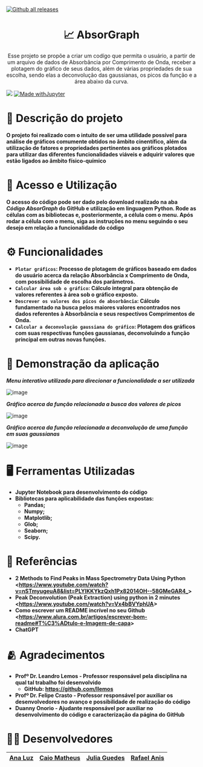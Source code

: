 [![Github all releases](https://img.shields.io/github/downloads/Naereen/StrapDown.js/total.svg)](https://GitHub.com/Naereen/StrapDown.js/releases/) 

<h1 align="center">
    📈 AbsorGraph  </a>
</h1>
<p align="center"> Esse projeto se propõe a criar um codígo que permita o usuário, a partir de um arquivo de dados de Absorbância por Comprimento de Onda, receber a plotagem do gráfico de seus dados, além de várias propriedades de sua escolha, sendo elas a deconvolução das gaussianas, os picos da função e a área abaixo da curva.</p>

<img loading="lazy" src="http://img.shields.io/static/v1?label=STATUS&message=EM%20DESENVOLVIMENTO&color=GREEN&style=for-the-badge"/>  [![Made withJupyter](https://img.shields.io/badge/Made%20with-Jupyter-orange?style=for-the-badge&logo=Jupyter)](https://jupyter.org/try) 

# 📄 Descrição do projeto
**O projeto foi realizado com o intuito de ser uma utilidade possível para análise de gráficos comumente obtidos no âmbito cinentífico, além da utilização de fatores e propriedades pertinentes aos gráficos plotados para utilizar das diferentes funcionalidades viáveis e adquirir valores que estão ligados ao âmbito físico-químico**  

# 📁 Acesso e Utilização

**O acesso do código pode ser dado pelo download realizado na aba *Código AbsorGraph* do GitHub e utilização em linguagem Python. Rode as células com as bibliotecas e, posteriormente, a célula com o menu. Após rodar a célula com o menu, siga as instruções no menu seguindo o seu desejo em relação a funcionalidade do código**

# ⚙️ Funcionalidades

- **`Plotar gráficos`: Processo de plotagem de gráficos baseado em dados do usuário acerca da relação Absorbância x Comprimento de Onda, com possibilidade de escolha dos parâmetros.**
- **`Calcular área sob o gráfico`: Cálculo integral para obtenção de valores referentes à área sob o gráfico exposto.** 
- **`Descrever os valores dos picos de absorbância`: Cálculo fundamentado na busca pelos maiores valores encontrados nos dados referentes à Absorbância e seus respectivos Comprimentos de Onda.** 
- **`Calcular a deconvolução gaussiana do gráfico`: Plotagem dos gráficos com suas respectivas funções gaussianas, deconvoluindo a função principal em outras novas funções.**

# 🎥 Demonstração da aplicação 
***Menu interativo utilizado para direcionar a funcionalidade a ser utilizada***

![image](https://github.com/Caiomld/AbsorGraph/assets/172424922/7cc166c6-7f69-4616-a784-268f2c9a5ab6)

***Gráfico acerca da função relacionada a busca dos valores de picos***
 
![image](https://github.com/Caiomld/AbsorGraph/assets/172424922/9250f435-1794-45ce-84e4-8e12c80d9fbe)

***Gráfico acerca da função relacionada a deconvolução de uma função em suas gaussianas***

![image](https://github.com/Caiomld/AbsorGraph/assets/172424922/b582874f-30d3-415b-addd-bfa834ba7f01)

# 🖥️ Ferramentas Utilizadas
- **Jupyter Notebook para desenvolvimento do código**
- **Bibliotecas para aplicabilidade das funções expostas:**
    - **Pandas;**
    - **Numpy;**
    - **Matplotlib;**
    - **Glob;**
    - **Seaborn;**
    - **Scipy.**

# 🔎 Referências 
- **2 Methods to Find Peaks in Mass Spectrometry Data Using Python <<https://www.youtube.com/watch?v=nSTmyugeuA8&list=PLYlKKYkzQxh1Px82014OH--58GMeGAR4_>>**
- **Peak Deconvolution (Peak Extraction) using python in 2 minutes <<https://www.youtube.com/watch?v=Vx4bBVYphUA>>**
- **Como escrever um README incrível no seu Github <<https://www.alura.com.br/artigos/escrever-bom-readme#T%C3%ADtulo-e-Imagem-de-capa>>**
- **ChatGPT**

# 🫂 Agradecimentos
- **Profº Dr. Leandro Lemos - Professor responsável pela disciplina na qual tal trabalho foi desenvolvido**
    - **GitHub: <https://github.com/llemos>**
- **Profº Dr. Felipe Crasto - Professor responsável por auxiliar os desenvolvedores no avanço e possibilidade de realização do código**
- **Duanny Onorio - Ajudante responsável por auxiliar no desenvolvimento do código e caracterização da página do GitHub**

# 👨‍💻 Desenvolvedores

| [Ana Luz </sub>](https://github.com/LuzMendes) |  [Caio Matheus </sub>](https://github.com/Caiomld) |  [Julia Guedes </sub>](https://github.com/JuliaGuedesASantos) |  [Rafael Anis </sub>](https://github.com/RafaelShaikhzadeh) |
| :---: | :---: | :---: | :---: |

